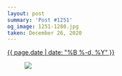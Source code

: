```yaml
---
layout: post
summary: 'Post #1251'
og_image: 1251-1280.jpg
taken: December 26, 2020
---
```


<div class="post">
 <time>
  <a href="/1251">
   {{ page.date | date: "%B %-d, %Y" }}
  </a>
 </time>
 <a href="/1251">
  <figure data-taken="12/26/2020">
   <img sizes="(min-width: 700px) 50vw, calc(100vw - 2rem)" src="{{ site.assets_url }}/1251-640.jpg" srcset="{{ site.assets_url }}/1251-320.jpg 320w, {{ site.assets_url }}/1251-640.jpg 640w, {{ site.assets_url }}/1251-960.jpg 960w, {{ site.assets_url }}/1251-1280.jpg 1280w"/>
  </figure>
 </a>
</div>
